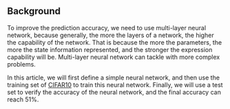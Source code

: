 ﻿## Background

To improve the prediction accuracy, we need to use multi-layer neural network, because generally, the more the layers of a network, the higher the capability of the network. That is because the more the parameters, the more the state information represented, and the stronger the expression capability will be. Multi-layer neural network can tackle with more complex problems.

In this article, we will first define a simple neural network, and then use the training set of [CIFAR10](https://www.cs.toronto.edu/~kriz/cifar.html) to train this neural network. Finally, we will use a test set to verify the accuracy of the neural network, and the final accuracy can reach 51%.
